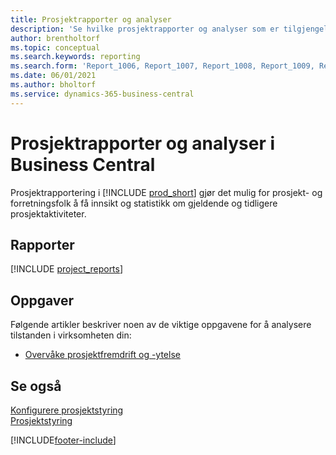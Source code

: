 ```yaml
---
title: Prosjektrapporter og analyser
description: 'Se hvilke prosjektrapporter og analyser som er tilgjengelige i standardversjonen av Business Central, slik at du kan holde oversikt over virksomheten.'
author: brentholtorf
ms.topic: conceptual
ms.search.keywords: reporting
ms.search.form: 'Report_1006, Report_1007, Report_1008, Report_1009, Report_1010, Report_1011, Report_1012, Report_1013, Report_1014'
ms.date: 06/01/2021
ms.author: bholtorf
ms.service: dynamics-365-business-central
---
```

# <a name="project-reports-and-analytics-in-business-central"></a>Prosjektrapporter og analyser i Business Central

Prosjektrapportering i [!INCLUDE [prod_short](includes/prod_short.md)] gjør det mulig for prosjekt- og forretningsfolk å få innsikt og statistikk om gjeldende og tidligere prosjektaktiviteter.  

## <a name="reports"></a>Rapporter
[!INCLUDE [project_reports](includes/project-reports-include.md)]

## <a name="tasks"></a>Oppgaver

Følgende artikler beskriver noen av de viktige oppgavene for å analysere tilstanden i virksomheten din:

* [Overvåke prosjektfremdrift og -ytelse](projects-how-monitor-progress-performance.md)  


## <a name="see-also"></a>Se også

[Konfigurere prosjektstyring](projects-setup-projects.md)  
[Prosjektstyring](projects-manage-projects.md)  

[!INCLUDE[footer-include](includes/footer-banner.md)]
